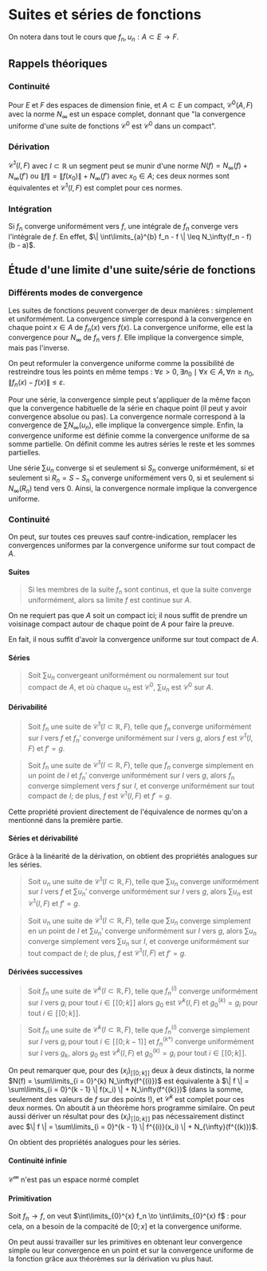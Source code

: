 # Suites et séries de fonctions
On notera dans tout le cours que $f_n, u_n : A \subset E \to F$.

## Rappels théoriques
### Continuité
Pour $E$ et $F$ des espaces de dimension finie, et $A \subset E$ un compact,
$\mathcal{C}^0(A,F)$ avec la norme $N_{\infty}$ est un espace complet,
donnant que "la convergence uniforme d'une suite de fonctions $\mathcal{C}^0$
est $\mathcal{C}^0$ dans un compact".

### Dérivation
$\mathcal{C}^1(I,F)$ avec $I \subset \mathbb{R}$ un segment peut se munir d'une
norme $N(f) = N_\infty(f) + N_{\infty}(f')$ ou
$\| f \| = \| f(x_0) \| + N_{\infty}(f')$ avec $x_0 \in A$;
ces deux normes sont équivalentes et $\mathcal{C}^1(I,F)$
est complet pour ces normes.

### Intégration
Si $f_n$ converge uniformément vers $f$, une intégrale de $f_n$ converge
vers l'intégrale de $f$. En effet, $\| \int\limits_{a}^{b} f_n - f \| \leq N_\infty(f_n - f) (b - a)$.

## Étude d'une limite d'une suite/série de fonctions
### Différents modes de convergence
Les suites de fonctions peuvent converger de deux manières : simplement et
uniformément. La convergence simple correspond à la convergence en chaque point
$x \in A$ de $f_n(x)$ vers $f(x)$. La convergence uniforme, elle est la
convergence pour $N_\infty$ de $f_n$ vers $f$. Elle implique la convergence
simple, mais pas l'inverse.

On peut reformuler la convergence uniforme comme la possibilité de restreindre
tous les points en même temps : $\forall \varepsilon > 0, \exists n_0 \mid \forall x \in A, \forall n \geq n_0, \| f_n(x) - f(x) \| \leq \varepsilon$.

Pour une série, la convergence simple peut s'appliquer de la même façon que la
convergence habituelle de la série en chaque point (il peut y avoir convergence
absolue ou pas). La convergence normale correspond à la convergence de $\sum N_\infty(u_n)$,
elle implique la convergence simple. Enfin, la convergence uniforme est définie
comme la convergence uniforme de sa somme partielle. On définit comme les autres
séries le reste et les sommes partielles.

Une série $\sum u_n$ converge si et seulement si $S_n$ converge uniformément,
si et seulement si $R_n = S - S_n$ converge uniformément vers $0$, si et seulement si
$N_\infty(R_n)$ tend vers $0$. Ainsi, la convergence normale implique la
convergence uniforme.

### Continuité
On peut, sur toutes ces preuves sauf contre-indication, remplacer les
convergences uniformes par la convergence uniforme sur tout compact de $A$.

#### Suites
> Si les membres de la suite $f_n$ sont continus, et que la suite converge
> uniformément, alors sa limite $f$ est continue sur $A$.

On ne requiert pas que $A$ soit un compact ici; il nous suffit de prendre un
voisinage compact autour de chaque point de $A$ pour faire la preuve.

En fait, il nous suffit d'avoir la convergence uniforme sur tout compact de $A$.

#### Séries
> Soit $\sum u_n$ convergeant uniformément ou normalement sur tout compact de $A$,
> et où chaque $u_n$ est $\mathcal{C}^0$, $\sum u_n$ est $\mathcal{C}^0$ sur $A$.

#### Dérivabilité
> Soit $f_n$ une suite de $\mathcal{C}^1(I \subset \mathbb{R}, F)$, telle que
> $f_n$ converge uniformément sur $I$ vers $f$ et $f_n'$
> converge uniformément sur $I$ vers $g$,
> alors $f$ est $\mathcal{C}^1(I,F)$ et $f' = g$.

> Soit $f_n$ une suite de $\mathcal{C}^1(I \subset \mathbb{R}, F)$, telle que
> $f_n$ converge simplement en un point de $I$ et $f_n'$
> converge uniformément sur $I$ vers $g$,
> alors $f_n$ converge simplement vers $f$ sur $I$,
> et converge uniformément sur tout compact de $I$; de plus,
> $f$ est $\mathcal{C}^1(I,F)$ et $f' = g$.

Cette propriété provient directement de l'équivalence de normes qu'on a
mentionné dans la première partie.

#### Séries et dérivabilité
Grâce à la linéarité de la dérivation, on obtient des propriétés analogues sur
les séries.

> Soit $u_n$ une suite de $\mathcal{C}^1(I \subset \mathbb{R}, F)$, telle que
> $\sum u_n$ converge uniformément sur $I$ vers $f$ et $\sum u_n'$
> converge uniformément sur $I$ vers $g$,
> alors $\sum u_n$ est $\mathcal{C}^1(I,F)$ et $f' = g$.

> Soit $u_n$ une suite de $\mathcal{C}^1(I \subset \mathbb{R}, F)$, telle que
> $\sum u_n$ converge simplement en un point de $I$ et $\sum u_n'$
> converge uniformément sur $I$ vers $g$,
> alors $\sum u_n$ converge simplement vers $\sum u_n$ sur $I$,
> et converge uniformément sur tout compact de $I$; de plus,
> $f$ est $\mathcal{C}^1(I,F)$ et $f' = g$.

#### Dérivées successives
> Soit $f_n$ une suite de $\mathcal{C}^k(I \subset \mathbb{R}, F)$, telle que
> $f_n^{(i)}$ converge uniformément sur $I$ vers $g_i$ pour tout $i \in [\![0;k]\!]$
> alors $g_0$ est $\mathcal{C}^k(I,F)$ et $g_0^{(k)} = g_i$ pour tout $i \in [\![0;k]\!]$.

> Soit $f_n$ une suite de $\mathcal{C}^k(I \subset \mathbb{R}, F)$, telle que
> $f_n^{(i)}$ converge simplement sur $I$ vers $g_i$ pour tout $i \in [\![0;k - 1]\!]$
> et $f_n^{(k*)}$ converge uniformément sur $I$ vers $g_k$,
> alors $g_0$ est $\mathcal{C}^k(I,F)$ et $g_0^{(k)} = g_i$ pour tout $i \in [\![0;k]\!]$.

On peut remarquer que, pour des $(x_i)_{[\![0;k]\!]}$ deux à deux distincts, la
norme $N(f) = \sum\limits_{i = 0}^{k} N_\infty(f^{(i)})$ est équivalente à
$\| f \| = \sum\limits_{i = 0}^{k - 1} \| f(x_i) \| + N_\infty(f^{(k)})$
(dans la somme, seulement des valeurs de $f$ sur des points !), et
$\mathcal{C}^k$ est complet pour ces deux normes. On aboutit à un théorème hors
programme similaire. On peut aussi dériver un résultat pour des $(x_i)_{[\![0;k]\!]}$
pas nécessairement distinct avec $\| f \| = \sum\limits_{i = 0}^{k - 1} \| f^{(i)}(x_i) \| + N_{\infty}(f^{(k)})$.

On obtient des propriétés analogues pour les séries.

#### Continuité infinie
$\mathcal{C}^{\infty}$ n'est pas un espace normé complet

#### Primitivation
Soit $f_n \to f$, on veut $\int\limits_{0}^{x} f_n \to \int\limits_{0}^{x} f$ :
pour cela, on a besoin de la compacité de $[0;x]$ et la convergence uniforme.

On peut aussi travailler sur les primitives en obtenant leur convergence simple
ou leur convergence en un point et sur la convergence uniforme de la fonction
grâce aux théorèmes sur la dérivation vu plus haut.
